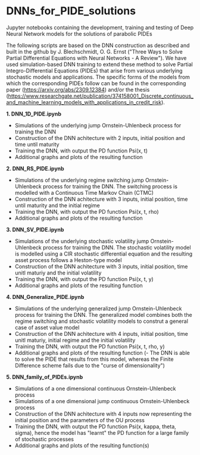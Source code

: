 # DNNs_for_PIDE_solutions
Jupyter notebooks containing the development, training and testing of Deep Neural Network models for the solutions of parabolic PIDEs

The following scripts are based on the DNN construction as described and built in the github by J. Blechschmidt, O. G. Ernst ("Three Ways to Solve Partial Differential Equations with Neural Networks - A Review"). We have used simulation-based DNN training to extend these method to solve Partial Integro-Differential Equations (PIDEs) that arise from various underlying stochastic models and applications. The specific forms of the models from which the corresponding PIDEs follow can be found in the corresponding paper (https://arxiv.org/abs/2309.12384) and/or the thesis (https://www.researchgate.net/publication/374158001_Discrete_continuous_and_machine_learning_models_with_applications_in_credit_risk).

**1. DNN_1D_PIDE.ipynb**
   - Simulations of the underlying jump Ornstein-Uhlenbeck process for training the DNN
   - Construction of the DNN achitecture with 2 inputs, initial position and time until maturity
   - Training the DNN, with output the PD function Psi(x, t)
   - Additional graphs and plots of the resulting function

**2. DNN_RS_PIDE.ipynb**
   - Simulations of the underlying regime switching jump Ornstein-Uhlenbeck process for training the DNN. The switching process is modelled with a Continuous Time Markov Chain (CTMC)
   - Construction of the DNN achitecture with 3 inputs, initial position, time until maturity and the initial regime
   - Training the DNN, with output the PD function Psi(x, t, rho)
   - Additional graphs and plots of the resulting function 

**3. DNN_SV_PIDE.ipynb**
   - Simulations of the underlying stochastic volatility jump Ornstein-Uhlenbeck process for training the DNN. The stochastic volatility model is modelled using a CIR stochastic differential equation and the resulting asset process follows a Heston-type model
   - Construction of the DNN achitecture with 3 inputs, initial position, time unitl maturiy and the initial volatility 
   - Training the DNN, with output the PD function Psi(x, t, y)
   - Additional graphs and plots of the resulting function
     
**4. DNN_Generalize_PIDE.ipynb**
   - Simulations of the underlying generalized jump Ornstein-Uhlenbeck process for training the DNN. The generalized model combines both the regime switching and stochastic volatility models to construt a general case of asset value model
   - Construction of the DNN achitecture with 4 inputs, initial position, time unitl maturiy, initial regime and the initial volatility 
   - Training the DNN, with output the PD function Psi(x, t, rho, y)
   - Additional graphs and plots of the resulting function
   (- The DNN is able to solve the PIDE that results from this model, whereas the Finite Difference scheme fails due to the "curse of dimensionality")  

**5. DNN_family_of_PIDEs.ipynb**
   - Simulations of a one dimensional continuous Ornstein-Uhlenbeck process
   - Simulations of a one dimensional jump continuous Ornstein-Uhlenbeck process
   - Construction of the DNN achitecture with 4 inputs now representing the initial position and the parameters of the OU process 
   - Training the DNN, with output the PD function Psi(x, kappa, theta, sigma), hence the model has "learnt" the PD function for a large family of stochastic processes 
   - Additional graphs and plots of the resulting function(s)
